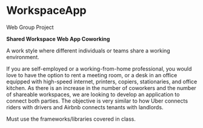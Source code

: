 # WorkspaceApp
Web Group Project

**Shared Workspace Web App Coworking** 

A work style where different individuals or teams share a working environment. 

If you are self-employed or a working-from-home professional, you would love to have the option to rent a meeting room, or a desk in an office equipped with high-speed internet, printers, copiers, stationaries, and office kitchen. 
As there is an increase in the number of coworkers and the number of shareable workspaces, we are looking to develop an application to connect both parties. 
The objective is very similar to how Uber connects riders with drivers and Airbnb connects tenants with landlords.

Must use the frameworks/libraries covered in class.
